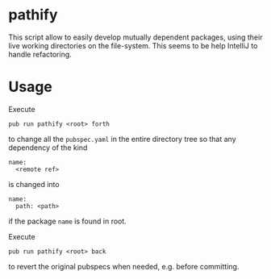 # pathify

This script allow to easily develop mutually dependent packages, using their live working directories on the file-system.
This seems to be help IntelliJ to handle refactoring.

# Usage

Execute 

```
pub run pathify <root> forth
```

to change all the ```pubspec.yaml``` in the entire directory tree so that any dependency of the kind

```
name:
  <remote ref>
```
is changed into

```
name:
  path: <path>
```
if the package ```name``` is found in root.

Execute

```
pub run pathify <root> back
```

to revert the original pubspecs when needed, e.g. before committing.
